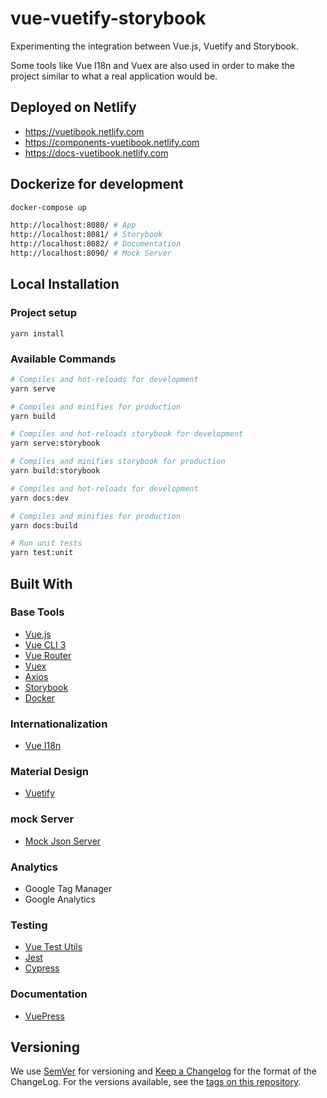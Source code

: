 # vue-vuetify-storybook
Experimenting the integration between Vue.js, Vuetify and Storybook.

Some tools like Vue I18n and Vuex are also used in order to make the project similar
to what a real application would be.

## Deployed on Netlify
- https://vuetibook.netlify.com
- https://components-vuetibook.netlify.com
- https://docs-vuetibook.netlify.com

## Dockerize for development
``` bash
docker-compose up

http://localhost:8080/ # App
http://localhost:8081/ # Storybook
http://localhost:8082/ # Documentation
http://localhost:8090/ # Mock Server
```

## Local Installation

### Project setup
```
yarn install
```

### Available Commands

``` bash
# Compiles and hot-reloads for development
yarn serve

# Compiles and minifies for production
yarn build

# Compiles and hot-reloads storybook for development
yarn serve:storybook

# Compiles and minifies storybook for production
yarn build:storybook

# Compiles and hot-reloads for development
yarn docs:dev

# Compiles and minifies for production
yarn docs:build

# Run unit tests
yarn test:unit
```

## Built With
### Base Tools
- [Vue.js](https://vuejs.org/)
- [Vue CLI 3](https://cli.vuejs.org/guide/)
- [Vue Router](https://router.vuejs.org/)
- [Vuex](https://vuex.vuejs.org/)
- [Axios](https://github.com/axios/axios)
- [Storybook](https://storybook.js.org/)
- [Docker](https://www.docker.com/)

### Internationalization
- [Vue I18n](https://kazupon.github.io/vue-i18n/)

### Material Design
- [Vuetify](https://vuetifyjs.com/en/)

### mock Server
- [Mock Json Server](https://github.com/typicode/json-server)

### Analytics
- Google Tag Manager
- Google Analytics

### Testing
- [Vue Test Utils](https://vue-test-utils.vuejs.org/)
- [Jest](https://jestjs.io/)
- [Cypress](https://www.cypress.io/)

### Documentation
- [VuePress](https://vuepress.vuejs.org/)

## Versioning

We use [SemVer](http://semver.org/) for versioning and [Keep a Changelog](http://keepachangelog.com/) for the format of the ChangeLog. For the versions available, see the [tags on this repository](https://github.com/jsilva-pt/vue-vuetify-storybook/tags).
